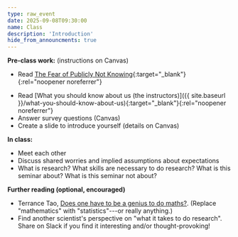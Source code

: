 ```yaml
---
type: raw_event
date: 2025-09-08T09:30:00
name: Class
description: 'Introduction'
hide_from_announcments: true
---
```


**Pre-class work:** (instructions on Canvas)

* Read [The Fear of Publicly Not Knowing](https://medium.com/bucknell-hci/the-fear-of-publicly-not-knowing-239e1b7a39f3){:target="_blank"}{:rel="noopener noreferrer"}
<!-- * Watch [Your Body Language May Shape Who You Are](https://www.youtube.com/watch?v=Ks-_Mh1QhMc){:target="_blank"}{:rel="noopener noreferrer"} -->
* Read [What you should know about us (the instructors)]({{ site.baseurl }}/what-you-should-know-about-us){:target="_blank"}{:rel="noopener noreferrer"}
* Answer survey questions (Canvas)
* Create a slide to introduce yourself (details on Canvas)

**In class:**

* Meet each other
* Discuss shared worries and implied assumptions about expectations
* What is research? What skills are necessary to do research? What is this seminar about? What is this seminar not about?

**Further reading (optional, encouraged)**

* Terrance Tao, [Does one have to be a genius to do maths?](https://terrytao.wordpress.com/career-advice/does-one-have-to-be-a-genius-to-do-maths/). (Replace "mathematics" with "statistics"---or really anything.)
* Find another scientist's perspective on "what it takes to do research". Share on Slack if you find it interesting and/or thought-provoking!